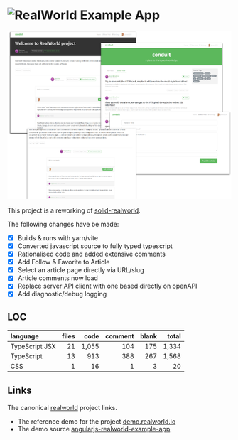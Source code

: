 # ![RealWorld Example App](logo.png)

![](./docs/img/real-world.png)

This project is a reworking of [solid-realworld].

The following changes have be made:

- [X] Builds & runs with yarn/vite
- [X] Converted javascript source to fully typed typescript
- [X] Rationalised code and added extensive comments
- [X] Add Follow & Favorite to Article
- [X] Select an article page directly via URL/slug
- [X] Article comments now load
- [X] Replace server API client with one based directly on openAPI
- [X] Add diagnostic/debug logging

## LOC

| language | files | code | comment | blank | total |
| :--- | ---: | ---: | ---: | ---: | ---: |
| TypeScript JSX | 21 | 1,055 | 104 | 175 | 1,334 |
| TypeScript | 13 | 913 | 388 | 267 | 1,568 |
| CSS | 1 | 16 | 1 | 3 | 20 |

## Links

The canonical [realworld] project links.

* The reference demo for the project [demo.realworld.io]
* The demo source [angularjs-realworld-example-app]

[angularjs-realworld-example-app]: https://github.com/gothinkster/angularjs-realworld-example-app
[demo.realworld.io]: https://demo.realworld.io/#/
[realworld]:https://github.com/gothinkster/realworld
[solid-realworld]: https://github.com/solidjs/solid-realworld

